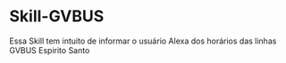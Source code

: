 # Skill-GVBUS
Essa Skill tem intuito de informar o usuário Alexa dos horários das linhas GVBUS Espirito Santo
